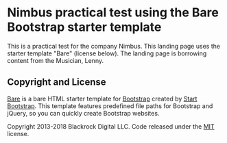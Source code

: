 # Nimbus practical test using the Bare Bootstrap starter template

This is a practical test for the company Nimbus. This landing page uses the starter template "Bare" (license below). The landing page is borrowing content from the Musician, Lenny. 

## Copyright and License

[Bare](http://startbootstrap.com/template-overviews/bare/) is a bare HTML starter template for [Bootstrap](http://getbootstrap.com/) created by [Start Bootstrap](http://startbootstrap.com/). This template features predefined file paths for Bootstrap and jQuery, so you can quickly create Bootstrap websites.

Copyright 2013-2018 Blackrock Digital LLC. Code released under the [MIT](https://github.com/BlackrockDigital/startbootstrap-bare/blob/gh-pages/LICENSE) license.
